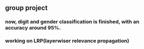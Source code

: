 ## group project

### now, digit and gender classification is finished, with an accuracy around 95%.

### working on LRP(layerwiser relevance propagation)
